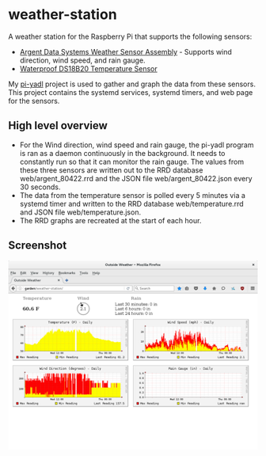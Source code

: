 # weather-station

A weather station for the Raspberry Pi that supports the following sensors:

- [Argent Data Systems Weather Sensor Assembly](https://www.sparkfun.com/products/8942) -
  Supports wind direction, wind speed, and rain gauge.
- [Waterproof DS18B20 Temperature Sensor](https://www.sparkfun.com/products/11050)

My [pi-yadl](https://github.com/masneyb/pi-yadl) project is used to gather and
graph the data from these sensors. This project contains the systemd services,
systemd timers, and web page for the sensors.

## High level overview

- For the Wind direction, wind speed and rain gauge, the pi-yadl program is ran
  as a daemon continuously in the background. It needs to constantly run so that
  it can monitor the rain gauge. The values from these three sensors are written
  out to the RRD database web/argent_80422.rrd and the JSON file
  web/argent_80422.json every 30 seconds.
- The data from the temperature sensor is polled every 5 minutes via a systemd
  timer and written to the RRD database web/temperature.rrd and JSON file
  web/temperature.json.
- The RRD graphs are recreated at the start of each hour.

## Screenshot

![Screenshot](images/weather-station-screenshot.png?raw=1)

